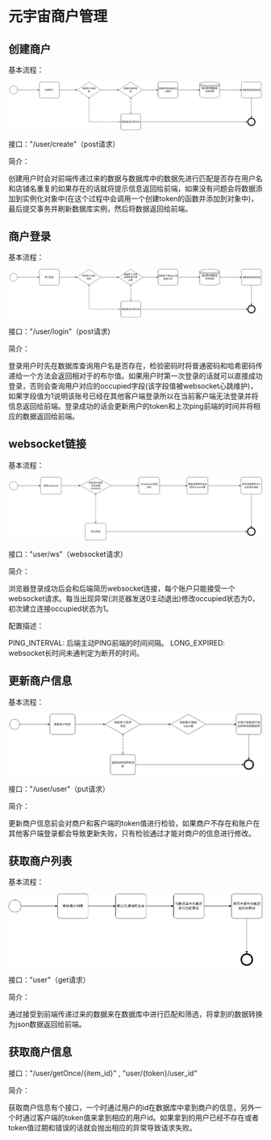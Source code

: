 # 元宇宙商户管理

## 创建商户

基本流程：


![](images/创建用户.jpg)

接口："/user/create"（post请求）

简介：

创建用户时会对前端传递过来的数据与数据库中的数据先进行匹配是否存在用户名和店铺名重复的如果存在的话就将提示信息返回给前端，如果没有问题会将数据添加到实例化对象中(在这个过程中会调用一个创建token的函数并添加到对象中)，最后提交事务并刷新数据库实例，然后将数据返回给前端。

## 商户登录

基本流程：

![](images/用户登录.jpg)

接口："/user/login"（post请求)

简介：

登录用户时先在数据库查询用户名是否存在，检验密码时将普通密码和哈希密码传递给一个方法会返回相对于的布尔值。如果用户时第一次登录的话就可以直接成功登录，否则会查询用户对应的occupied字段(该字段值被websocket心跳维护)，如果字段值为1说明该账号已经在其他客户端登录所以在当前客户端无法登录并将信息返回给前端。登录成功的话会更新用户的token和上次ping前端的时间并将相应的数据返回给前端。



## websocket链接

基本流程：

![](images/websocket心跳检测.jpg)


接口："user/ws"（websocket请求）

简介：

浏览器登录成功后会和后端简历websocket连接，每个账户只能接受一个websocket请求。每当出现异常(浏览器发送0主动退出)修改occupied状态为0，初次建立连接occupied状态为1。

配置描述：

PING_INTERVAL: 后端主动PING前端的时间间隔。
LONG_EXPIRED: websocket长时间未通判定为断开的时间。

## 更新商户信息

基本流程：

![](images/更新商户.jpg)

接口："/user/user"（put请求）

简介：

更新商户信息前会对商户和客户端的token值进行检验，如果商户不存在和账户在其他客户端登录都会导致更新失败，只有检验通过才能对商户的信息进行修改。

## 获取商户列表

基本流程：

![](images/获取商户列表.jpg)


接口："user"（get请求）

简介：

通过接受到前端传递过来的数据来在数据库中进行匹配和筛选，将拿到的数据转换为json数据返回给前端。

## 

## 获取商户信息

接口："/user/getOnce/{item_id}"  ,   "user/{token}/user_id"

简介：

获取商户信息有个接口，一个时通过用户的id在数据库中拿到商户的信息，另外一个时通过客户端的token值来拿到相应的用户id。如果拿到的用户已经不存在或者token值过期和错误的话就会抛出相应的异常导致请求失败。